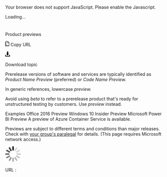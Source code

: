 Your browser does not support JavaScript. Please enable the Javascript.

Loading...

# 

Product previews

![Copy URL](media/product-previews/Copy.png)
Copy URL

![Download](media/product-previews/Download.png)

Download topic

Prerelease versions of software and services are typically identified as *Product Name Preview* (preferred) or *Code Name Preview.*

In generic references, lowercase *preview.*

Avoid using *beta* to refer to a prerelease product that's ready for unstructured testing by customers. Use *preview* instead.

Examples
Office 2016 Preview
Windows 10 Insider Preview
Microsoft Power BI Preview
A preview of Azure Container Service is available.

Previews are subject to different terms and conditions than major releases. Check with [your group's paralegal](https://microsoft.sharepoint.com/sites/lcaweb/Pages/Applications/LegalContact.aspx) for details. (This page requires Microsoft network access.) 

![In progress](media/product-previews/activity-large.gif)

URL :
